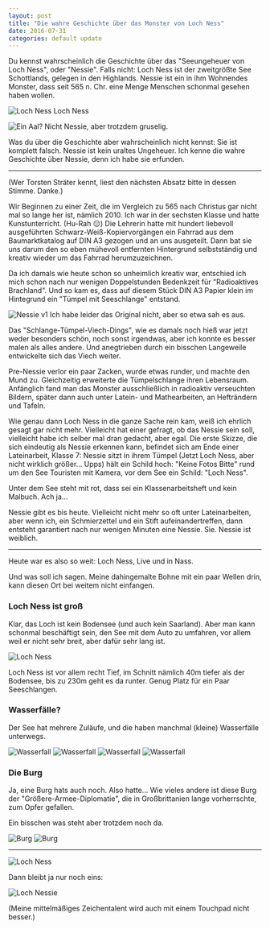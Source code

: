 ```yaml
---
layout: post
title: "Die wahre Geschichte über das Monster von Loch Ness"
date: 2016-07-31
categories: default update
---
```


Du kennst wahrscheinlich die Geschichte über das "Seeungeheuer von Loch Ness", oder "Nessie".
Falls nicht: Loch Ness ist der zweitgrößte See Schottlands, gelegen in den Highlands. Nessie ist ein in ihm Wohnendes Monster, dass seit 565 n. Chr. eine Menge Menschen schonmal gesehen haben wollen.

![Loch Ness](/assets/20160731/_DSC0795.jpg)
Loch Ness

![Ein Aal?](/assets/20160731/IMG_20160731_123510175_HDR.jpg)
Nicht Nessie, aber trotzdem gruselig.

Was du über die Geschichte aber wahrscheinlich nicht kennst: Sie ist komplett falsch. Nessie ist kein uraltes Ungeheuer. Ich kenne die wahre Geschichte über Nessie, denn ich habe sie erfunden.

---

(Wer Torsten Sträter kennt, liest den nächsten Absatz bitte in dessen Stimme. Danke.)

Wir Beginnen zu einer Zeit, die im Vergleich zu 565 nach Christus gar nicht mal so lange her ist, nämlich 2010. Ich war in der sechsten Klasse und hatte Kunstunterricht. (Hu-Rah :expressionless:)
Die Lehrerin hatte mit hundert liebevoll ausgeführten Schwarz-Weiß-Kopiervorgängen ein Fahrrad aus dem Baumarktkatalog auf DIN A3 gezogen und an uns ausgeteilt. Dann bat sie uns darum den so eben mühevoll entfernten Hintergrund selbstständig und kreativ wieder um das Fahrrad herumzuzeichnen.

Da ich damals wie heute schon so unheimlich kreativ war, entschied ich mich schon nach nur wenigen Doppelstunden Bedenkzeit für "Radioaktives Brachland". Und so kam es, dass auf diesem Stück DIN A3 Papier klein im Hintegrund ein "Tümpel mit Seeschlange" entstand.

![Nessie v1](/assets/20160731/_DSC1735.jpg)
Ich habe leider das Original nicht, aber so etwa sah es aus.

Das "Schlange-Tümpel-Viech-Dings", wie es damals noch hieß war jetzt weder besonders schön, noch sonst irgendwas, aber ich konnte es besser malen als alles andere. Und anegtrieben durch ein bisschen Langeweile entwickelte sich das Viech weiter.

Pre-Nessie verlor ein paar Zacken, wurde etwas runder, und machte den Mund zu. Gleichzeitig erweiterte die Tümpelschlange ihren Lebensraum. Anfänglich fand man das Monster ausschließlich in radioaktiv verseuchten Bildern, später dann auch unter Latein- und Mathearbeiten, an Hefträndern und Tafeln.

Wie genau dann Loch Ness in die ganze Sache rein kam, weiß ich ehrlich gesagt gar nicht mehr. Vielleicht hat einer gefragt, ob das Nessie sein soll, vielleicht habe ich selber mal dran gedacht, aber egal. Die erste Skizze, die sich eindeutig als Nessie erkennen kann, befindet sich am Ende einer Lateinarbeit, Klasse 7: Nessie sitzt in ihrem Tümpel (Jetzt Loch Ness, aber nicht wirklich größer... Upps) hält ein Schild hoch: "Keine Fotos Bitte" rund um den See Touristen mit Kamera, vor dem See ein Schild: "Loch Ness".

Unter dem See steht mit rot, dass sei ein Klassenarbeitsheft und kein Malbuch. Ach ja...

Nessie gibt es bis heute. Vielleicht nicht mehr so oft unter Lateinarbeiten, aber wenn ich, ein Schmierzettel und ein Stift aufeinandertreffen, dann entsteht garantiert nach nur wenigen Minuten eine Nessie. Sie. Nessie ist weiblich.

---

Heute war es also so weit: Loch Ness, Live und in Nass.

Und was soll ich sagen. Meine dahingemalte Bohne mit ein paar Wellen drin, kann diesen Ort bei weitem nicht einfangen.

### Loch Ness ist groß

Klar, das Loch ist kein Bodensee (und auch kein Saarland). Aber man kann schonmal beschäftigt sein, den See mit dem Auto zu umfahren, vor allem weil er nicht sehr breit, aber dafür sehr lang ist.

![Loch Ness](/assets/20160731/_DSC0831.jpg)

Loch Ness ist vor allem recht Tief, im Schnitt nämlich 40m tiefer als der Bodensee, bis zu 230m geht es da runter. Genug Platz für ein Paar Seeschlangen.

### Wasserfälle?

Der See hat mehrere Zuläufe, und die haben manchmal (kleine) Wasserfälle unterwegs.

![Wasserfall](/assets/20160731/_DSC0838.jpg)
![Wasserfall](/assets/20160731/_DSC0971.jpg)
![Wasserfall](/assets/20160731/_DSC0865.jpg)
![Wasserfall](/assets/20160731/_DSC0870.jpg)

### Die Burg

Ja, eine Burg hats auch noch. Also hatte... Wie vieles andere ist diese Burg der "Größere-Armee-Diplomatie", die in Großbrittanien lange vorherrschte, zum Opfer gefallen.

Ein bisschen was steht aber trotzdem noch da.

![Burg](/assets/20160731/_DSC0805_lzn.jpg)
![Burg](/assets/20160731/_DSC0774.jpg)

---

![Loch Ness](/assets/20160731/_DSC0990.jpg)

Dann bleibt ja nur noch eins:

![Loch Nessie](/assets/20160731/nessie.jpg)

(Meine mittelmäßiges Zeichentalent wird auch mit einem Touchpad nicht besser.)
